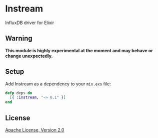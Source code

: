 # Instream

InfluxDB driver for Elixir


## Warning

__This module is highly experimental at the moment and may behave or change unexpectedly.__


## Setup

Add Instream as a dependency to your `mix.exs` file:

```elixir
defp deps do
  [{ :instream, "~> 0.1" }]
end
```


## License

[Apache License, Version 2.0](http://www.apache.org/licenses/LICENSE-2.0)
